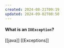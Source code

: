 ```yaml
---
created: 2024-08-21T09:19
updated: 2024-09-02T08:50
---
```

#### What is an `IOException`?


[[java]] [[Exceptions]]
